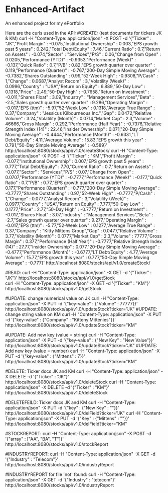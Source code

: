 # Enhanced-Artifact
An enhanced project for my ePortfolio


Here are the curls used in the API:
#CREATE: (test documents for tickers JK & KM)
curl -H "Content-Type: application/json" -X POST -d '{"Ticker" : "JK","Profit Margin" : -0.075,"Institutional Ownership" : 0.003,"EPS growth past 5 years" : 0.242,"Total Debt/Equity" : 7.46,"Current Ratio" : 0.7,"Return on Assets" : -0.074,"Sector" : "Services","P/S" : 0.06,"Change from Open" : 0.0205,"Performance (YTD)" : -0.9353,"Performance (Week)" : -0.137,"Quick Ratio" : 0.7,"P/B" : 0.82,"EPS growth quarter over quarter" : 0.119,"Performance (Quarter)" : -0.767,"200-Day Simple Moving Average" : -0.7382,"Shares Outstanding" : 0.99,"52-Week High" : -0.9308,"P/Cash" : 1,"Change" : 0.0687,"Analyst Recom" : 3,"Volatility (Week)" : 0.0996,"Country" : "USA","Return on Equity" : 6.889,"50-Day Low" : 0.1318,"Price" : 2.49,"50-Day High" : -0.7658,"Return on Investment" : -0.011,"Shares Float" : 3.09,"Industry" : "Management Services","Beta" : -2.5,"Sales growth quarter over quarter" : 9.286,"Operating Margin" : -0.017,"EPS (ttm)" : -5.97,"52-Week Low" : 0.1318,"Average True Range" : 0.37,"Company" : "Jessicus Kilbourneous Inc.","Gap" : 0.0472,"Relative Volume" : 3.24,"Volatility (Month)" : 0.0714,"Market Cap" : 2.3,"Volume" : 46666,"Gross Margin" : 0.292,"Performance (Half Year)" : -0.7376,"Relative Strength Index (14)" : 22.46,"Insider Ownership" : 0.071,"20-Day Simple Moving Average" : -0.4444,"Performance (Month)" : -0.6331,"LT Debt/Equity" : 4.11,"Average Volume" : 15.83,"EPS growth this year" : 0.791,"50-Day Simple Moving Average" : -0.589}' http://localhost:8080/stocks/api/v1.0/createStock/ 
curl -H "Content-Type: application/json" -X POST -d '{"Ticker" : "KM","Profit Margin" : -0.077,"Institutional Ownership" : 0.007,"EPS growth past 5 years" : 0.777,"Total Debt/Equity" : 7.70,"Current Ratio" : 0.7,"Return on Assets" : -0.077,"Sector" : "Services","P/S" : 0.07,"Change from Open" : 0.0707,"Performance (YTD)" : -0.7777,"Performance (Week)" : -0.177,"Quick Ratio" : 0.7,"P/B" : 0.77,"EPS growth quarter over quarter" : 0.177,"Performance (Quarter)" : -0.777,"200-Day Simple Moving Average" : -0.7777,"Shares Outstanding" : 0.97,"52-Week High" : -0.7777,"P/Cash" : 1,"Change" : 0.0777,"Analyst Recom" : 3,"Volatility (Week)" : 0.0977,"Country" : "USA","Return on Equity" : 7.777,"50-Day Low" : 0.1777,"Price" : 2.77,"50-Day High" : -0.7777,"Return on Investment" : -0.017,"Shares Float" : 3.07,"Industry" : "Management Services","Beta" : -2.7,"Sales growth quarter over quarter" : 9.277,"Operating Margin" : -0.017,"EPS (ttm)" : -5.77,"52-Week Low" : 0.1277,"Average True Range" : 0.37,"Company" : "Kitty Mittens Group","Gap" : 0.0477,"Relative Volume" : 3.77,"Volatility (Month)" : 0.0777,"Market Cap" : 2.3,"Volume" : 77777,"Gross Margin" : 0.377,"Performance (Half Year)" : -0.7777,"Relative Strength Index (14)" : 27.77,"Insider Ownership" : 0.077,"20-Day Simple Moving Average" : -0.4777,"Performance (Month)" : -0.6777,"LT Debt/Equity" : 4.77,"Average Volume" : 15.77,"EPS growth this year" : 0.777,"50-Day Simple Moving Average" : -0.777}' http://localhost:8080/stocks/api/v1.0/createStock/

    
#READ:
curl -H "Content-Type: application/json" -X GET -d '{"Ticker" : "JK"}' http://localhost:8080/stocks/api/v1.0/getStock    
curl -H "Content-Type: application/json" -X GET -d '{"Ticker" : "KM"}' http://localhost:8080/stocks/api/v1.0/getStock  

    
#UPDATE: change numerical value on JK
curl -H "Content-Type: application/json" -X PUT -d '{"key-value" : {"Volume" : 77777}}' http://localhost:8080/stocks/api/v1.0/updateStock?ticker="JK"
#UPDATE: change string value on KM
curl -H "Content-Type: application/json" -X PUT -d '{"key-value" : {"Company" : "Kitteny Mittenies"}}' http://localhost:8080/stocks/api/v1.0/updateStock?ticker="KM"  
    
#UPDATE: Add new key (value = string)
curl -H "Content-Type: application/json" -X PUT -d '{"key-value" : {"New Key" : "New Value"}}' http://localhost:8080/stocks/api/v1.0/updateStock?ticker="JK"
#UPDATE: Add new key (value = number)
curl -H "Content-Type: application/json" -X PUT -d '{"key-value" : {"Mittens" : 7}}' http://localhost:8080/stocks/api/v1.0/updateStock?ticker="KM"

    
#DELETE: Ticker docs JK and KM
curl -H "Content-Type: application/json" -X DELETE -d '{"Ticker" : "JK"}' http://localhost:8080/stocks/api/v1.0/deleteStock
curl -H "Content-Type: application/json" -X DELETE -d '{"Ticker" : "KM"}' http://localhost:8080/stocks/api/v1.0/deleteStock    
    

#DELETEFEILD: Ticker docs JK and KM
curl -H "Content-Type: application/json" -X PUT -d '{"key" : {"New Key" : ""}}' http://localhost:8080/stocks/api/v1.0/delField?ticker="JK"
curl -H "Content-Type: application/json" -X PUT -d '{"Key" : {"Mittens" : ""}}' http://localhost:8080/stocks/api/v1.0/delField?ticker="KM"    
    
    
#STOCKREPORT:
curl -H "Content-Type: application/json" -X POST -d '{"array" : ["AA", "BA", "T"]}' http://localhost:8080/stocks/api/v1.0/stockReport
    

#INDUSTRYREPORT:
curl -H "Content-Type: application/json" -X GET -d '{"Industry" : "Telecom"}' http://localhost:8080/stocks/api/v1.0/industryReport
    
    
#INDUSTRYREPORT for file 'not' found: 
curl -H "Content-Type: application/json" -X GET -d '{"Industry" : "tetecom"}' http://localhost:8080/stocks/api/v1.0/industryReport


